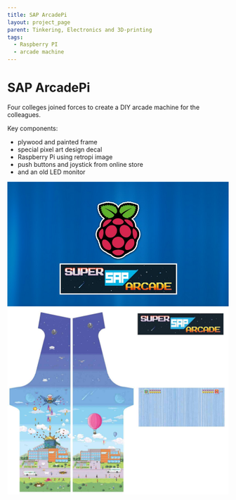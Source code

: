 ```yaml
---
title: SAP ArcadePi
layout: project_page
parent: Tinkering, Electronics and 3D-printing
tags:
  - Raspberry PI
  - arcade machine
---
```


# SAP ArcadePi

Four colleges joined forces to create a DIY arcade machine for the colleagues.

Key components:

* plywood and painted frame
* special pixel art design decal
* Raspberry Pi using retropi image
* push buttons and joystick from online store
* and an old LED monitor

![arcadepi](assets/sap_arcade_machine.jpg)
![arcadepi](assets/sap_arcadepi.jpg)
